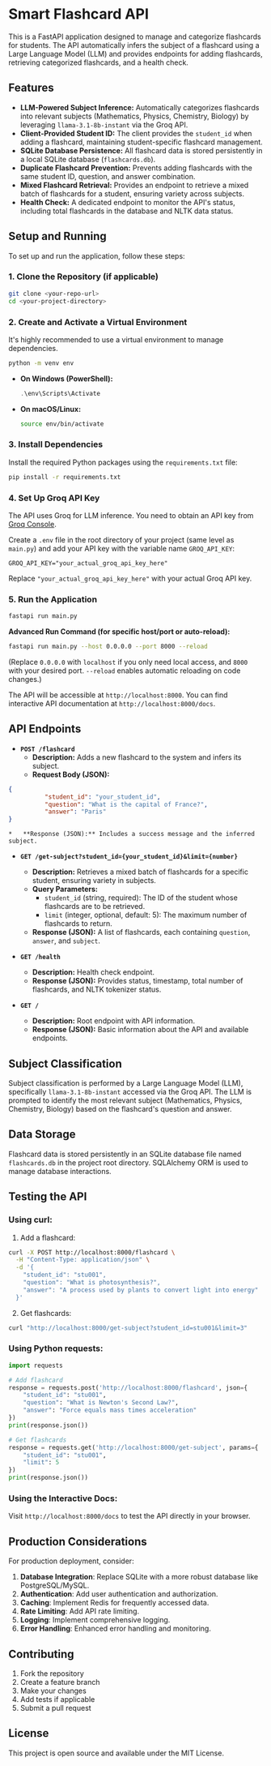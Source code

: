 # Smart Flashcard API

This is a FastAPI application designed to manage and categorize flashcards for students. The API automatically infers the subject of a flashcard using a Large Language Model (LLM) and provides endpoints for adding flashcards, retrieving categorized flashcards, and a health check.

## Features

*   **LLM-Powered Subject Inference:** Automatically categorizes flashcards into relevant subjects (Mathematics, Physics, Chemistry, Biology) by leveraging `llama-3.1-8b-instant` via the Groq API.
*   **Client-Provided Student ID:** The client provides the `student_id` when adding a flashcard, maintaining student-specific flashcard management.
*   **SQLite Database Persistence:** All flashcard data is stored persistently in a local SQLite database (`flashcards.db`).
*   **Duplicate Flashcard Prevention:** Prevents adding flashcards with the same student ID, question, and answer combination.
*   **Mixed Flashcard Retrieval:** Provides an endpoint to retrieve a mixed batch of flashcards for a student, ensuring variety across subjects.
*   **Health Check:** A dedicated endpoint to monitor the API's status, including total flashcards in the database and NLTK data status.

## Setup and Running

To set up and run the application, follow these steps:

### 1. Clone the Repository (if applicable)

```bash
git clone <your-repo-url>
cd <your-project-directory>
```

### 2. Create and Activate a Virtual Environment

It's highly recommended to use a virtual environment to manage dependencies.

```bash
python -m venv env
```

*   **On Windows (PowerShell):**
    ```powershell
    .\env\Scripts\Activate
    ```
*   **On macOS/Linux:**
    ```bash
    source env/bin/activate
    ```

### 3. Install Dependencies

Install the required Python packages using the `requirements.txt` file:

```bash
pip install -r requirements.txt
```

### 4. Set Up Groq API Key

The API uses Groq for LLM inference. You need to obtain an API key from [Groq Console](https://console.groq.com/keys).

Create a `.env` file in the root directory of your project (same level as `main.py`) and add your API key with the variable name `GROQ_API_KEY`:

```
GROQ_API_KEY="your_actual_groq_api_key_here"
```

Replace `"your_actual_groq_api_key_here"` with your actual Groq API key.

### 5. Run the Application

```bash
fastapi run main.py
```

**Advanced Run Command (for specific host/port or auto-reload):**
```bash
fastapi run main.py --host 0.0.0.0 --port 8000 --reload
```
(Replace `0.0.0.0` with `localhost` if you only need local access, and `8000` with your desired port. `--reload` enables automatic reloading on code changes.)

The API will be accessible at `http://localhost:8000`. You can find interactive API documentation at `http://localhost:8000/docs`.

## API Endpoints

*   **`POST /flashcard`**
    *   **Description:** Adds a new flashcard to the system and infers its subject.
    *   **Request Body (JSON):**
```json
{
          "student_id": "your_student_id",
          "question": "What is the capital of France?",
          "answer": "Paris"
}
```
    *   **Response (JSON):** Includes a success message and the inferred subject.

*   **`GET /get-subject?student_id={your_student_id}&limit={number}`**
    *   **Description:** Retrieves a mixed batch of flashcards for a specific student, ensuring variety in subjects.
    *   **Query Parameters:**
        *   `student_id` (string, required): The ID of the student whose flashcards are to be retrieved.
        *   `limit` (integer, optional, default: 5): The maximum number of flashcards to return.
    *   **Response (JSON):** A list of flashcards, each containing `question`, `answer`, and `subject`.

*   **`GET /health`**
    *   **Description:** Health check endpoint.
    *   **Response (JSON):** Provides status, timestamp, total number of flashcards, and NLTK tokenizer status.

*   **`GET /`**
    *   **Description:** Root endpoint with API information.
    *   **Response (JSON):** Basic information about the API and available endpoints.

## Subject Classification

Subject classification is performed by a Large Language Model (LLM), specifically `llama-3.1-8b-instant` accessed via the Groq API. The LLM is prompted to identify the most relevant subject (Mathematics, Physics, Chemistry, Biology) based on the flashcard's question and answer.

## Data Storage

Flashcard data is stored persistently in an SQLite database file named `flashcards.db` in the project root directory. SQLAlchemy ORM is used to manage database interactions.

## Testing the API

### Using curl:

1. Add a flashcard:
```bash
curl -X POST http://localhost:8000/flashcard \
  -H "Content-Type: application/json" \
  -d '{
    "student_id": "stu001",
    "question": "What is photosynthesis?",
    "answer": "A process used by plants to convert light into energy"
  }'
```

2. Get flashcards:
```bash
curl "http://localhost:8000/get-subject?student_id=stu001&limit=3"
```

### Using Python requests:

```python
import requests

# Add flashcard
response = requests.post('http://localhost:8000/flashcard', json={
    "student_id": "stu001",
    "question": "What is Newton's Second Law?",
    "answer": "Force equals mass times acceleration"
})
print(response.json())

# Get flashcards
response = requests.get('http://localhost:8000/get-subject', params={
    "student_id": "stu001",
    "limit": 5
})
print(response.json())
```

### Using the Interactive Docs:
Visit `http://localhost:8000/docs` to test the API directly in your browser.

## Production Considerations

For production deployment, consider:

1. **Database Integration**: Replace SQLite with a more robust database like PostgreSQL/MySQL.
2. **Authentication**: Add user authentication and authorization.
3. **Caching**: Implement Redis for frequently accessed data.
4. **Rate Limiting**: Add API rate limiting.
5. **Logging**: Implement comprehensive logging.
6. **Error Handling**: Enhanced error handling and monitoring.

## Contributing

1. Fork the repository
2. Create a feature branch
3. Make your changes
4. Add tests if applicable
5. Submit a pull request

## License

This project is open source and available under the MIT License.